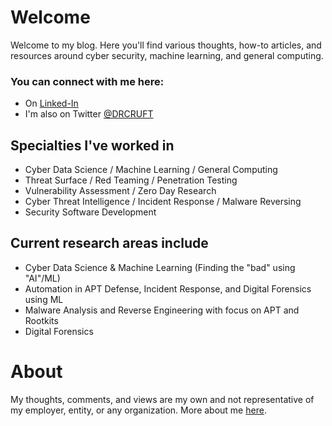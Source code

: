 # Welcome

Welcome to my blog. Here you'll find various thoughts, how-to articles, and resources around cyber security, machine learning, and general computing.

### You can connect with me here:
- On [Linked-In](https://www.linkedin.com/in/amintora/)
- I'm also on Twitter [@DRCRUFT](https://twitter.com/drcruft)

## Specialties I've worked in
- Cyber Data Science / Machine Learning / General Computing
- Threat Surface / Red Teaming / Penetration Testing
- Vulnerability Assessment / Zero Day Research
- Cyber Threat Intelligence / Incident Response / Malware Reversing
- Security Software Development

## Current research areas include
- Cyber Data Science & Machine Learning (Finding the "bad" using "AI"/ML)
- Automation in APT Defense, Incident Response, and Digital Forensics using ML
- Malware Analysis and Reverse Engineering with focus on APT and Rootkits
- Digital Forensics 

# About
My thoughts, comments, and views are my own and not representative of my employer, entity, or any organization. More about me [here](./about.md).
